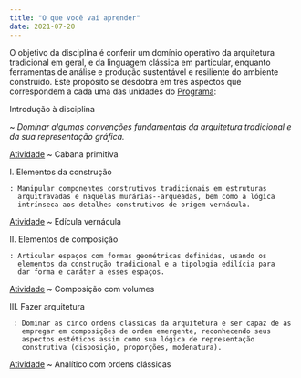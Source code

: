 ```yaml
---
title: "O que você vai aprender"
date: 2021-07-20
---
```


<section>

O objetivo da disciplina é conferir um domínio operativo da arquitetura
tradicional em geral, e da linguagem clássica em particular, enquanto
ferramentas de análise e produção sustentável e resiliente do
ambiente construído. Este propósito se desdobra em três aspectos que
correspondem a cada uma das unidades do [Programa](../index.md):

Introdução à disciplina

~ *Dominar algumas convenções fundamentais da arquitetura tradicional e
  da sua representação gráfica.*

[Atividade](../_trabalho/cabana.md) <!--_,-->
~ Cabana primitiva

I.  Elementos da construção

    : Manipular componentes construtivos tradicionais em estruturas
      arquitravadas e naquelas murárias--arqueadas, bem como a lógica
      intrínseca aos detalhes construtivos de origem vernácula.

[Atividade](../_trabalho/vernacular.md) <!--_,-->
~ Edícula vernácula

II. Elementos de composição

    : Articular espaços com formas geométricas definidas, usando os
      elementos da construção tradicional e a tipologia edilícia para
      dar forma e caráter a esses espaços.

[Atividade](../_trabalho/volumes.md) <!--_,-->
~ Composição com volumes

III. Fazer arquitetura

     : Dominar as cinco ordens clássicas da arquitetura e ser capaz de as
       empregar em composições de ordem emergente, reconhecendo seus
       aspectos estéticos assim como sua lógica de representação
       construtiva (disposição, proporções, modenatura).

[Atividade](../_trabalho/classico.md) <!--_,-->
~ Analítico com ordens clássicas

</section>
